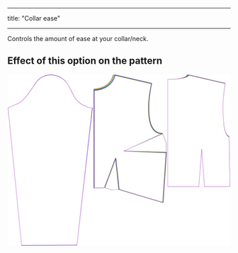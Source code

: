 ***

title: "Collar ease"

***

Controls the amount of ease at your collar/neck.

## Effect of this option on the pattern

![This image shows the effect of this option by superimposing several variants that have a different value for this option](breanna_collarease_sample.svg "Effect of this option on the pattern")
